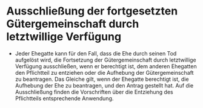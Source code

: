 # Ausschließung der fortgesetzten Gütergemeinschaft durch letztwillige Verfügung

- Jeder Ehegatte kann für den Fall, dass die Ehe durch seinen Tod aufgelöst wird, die Fortsetzung der Gütergemeinschaft durch letztwillige Verfügung ausschließen, wenn er berechtigt ist, dem anderen Ehegatten den Pflichtteil zu entziehen oder die Aufhebung der Gütergemeinschaft zu beantragen. Das Gleiche gilt, wenn der Ehegatte berechtigt ist, die Aufhebung der Ehe zu beantragen, und den Antrag gestellt hat. Auf die Ausschließung finden die Vorschriften über die Entziehung des Pflichtteils entsprechende Anwendung.

